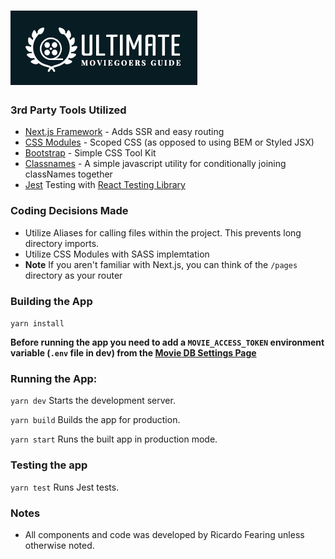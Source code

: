 # ![Ultimate Moviegoers Guide](./public/logo.jpg)

### 3rd Party Tools Utilized

* [Next.js Framework](https://nextjs.org/) - Adds SSR and easy routing
* [CSS Modules](https://github.com/css-modules/css-modules) - Scoped CSS (as opposed to using BEM or Styled JSX)
* [Bootstrap](https://getbootstrap.com/) - Simple CSS Tool Kit
* [Classnames](https://github.com/JedWatson/classnames) - A simple javascript utility for conditionally joining classNames together
* [Jest](https://jestjs.io/) Testing with [React Testing Library](https://github.com/testing-library/react-testing-library)

### Coding Decisions Made

* Utilize Aliases for calling files within the project. This prevents long directory imports.
* Utilize CSS Modules with SASS implemtation
* **Note** If you aren't familiar with Next.js, you can think of the `/pages` directory as your router

### Building the App

`yarn install`

**Before running the app you need to add a `MOVIE_ACCESS_TOKEN` environment variable (`.env` file in dev) from the [Movie DB Settings Page](https://www.themoviedb.org/settings/api)**

### Running the App:

`yarn dev` Starts the development server.

`yarn build` Builds the app for production.

`yarn start` Runs the built app in production mode.

### Testing the app

`yarn test` Runs Jest tests.

### Notes

* All components and code was developed by Ricardo Fearing unless otherwise noted.